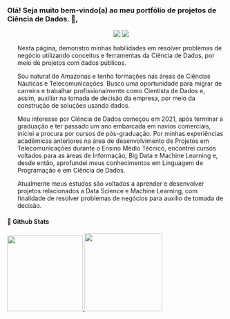### Olá! Seja muito bem-vindo(a) ao meu portfólio de projetos de Ciência de Dados.  👋,

<ul>
  
<div>
  <p align="center">
    <a href = "https://mimsai.github.io/mimsai/"><img src="https://img.shields.io/static/v1?message=Portfolio&color=<green>" target="_blank"></a>
    <a href="https://www.linkedin.com/in/iasmim-marinho-66a60a219/" target="_blank"><img src="https://img.shields.io/badge/-LinkedIn-%230077B5?style=for-the-badge&logo=linkedin&logoColor=white" target="_blank"></a>
  </div>
  
Nesta página, demonstro minhas habilidades em resolver problemas de negócio utilizando conceitos e ferramentas da Ciência de Dados, por meio de projetos com dados públicos.

Sou natural do Amazonas e tenho formações nas áreas de Ciências Náuticas e Telecomunicações. Busco uma oportunidade para migrar de carreira e trabalhar profissionalmente como Cientista de Dados e, assim, auxiliar na tomada de decisão da empresa, por meio da construção de soluções usando dados.

Meu interesse por Ciência de Dados começou em 2021, após terminar a graduação e ter passado um ano embarcada em navios comerciais, iniciei a procura por cursos de pós-graduação. Por minhas experiências acadêmicas anteriores na área de desenvolvimento de Projetos em Telecomunicações durante o Ensino Médio Técnico, encontrei cursos voltados para as àreas de Informação, Big Data e Machine Learning e, desde então, aprofundei meus conhecimentos em Linguagem de Programação e em Ciência de Dados.

Atualmente meus estudos são voltados a aprender e desenvolver projetos relacionados a Data Science e Machine Learning, com finalidade de resolver problemas de negócios para auxílio de tomada de decisão.

</ul>

#### 🧐 Github Stats

<a href="https://github.com/mimsai">
   <img height="175em" src="https://github-readme-stats.vercel.app/api/top-langs/?username=mimsai&layout=compact"/>
   <img height="180em" src="https://github-readme-stats.vercel.app/api?username=mimsai&show_icons=true&hide_border=true&&count_private=true&include_all_commits=true" />

